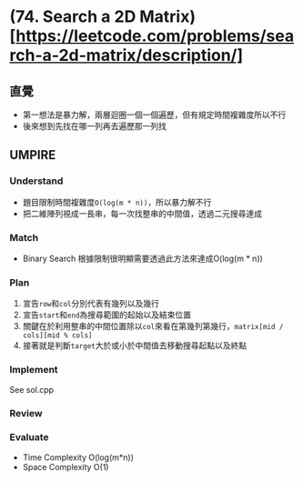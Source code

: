 # (74. Search a 2D Matrix)[https://leetcode.com/problems/search-a-2d-matrix/description/]

## 直覺
* 第一想法是暴力解，兩層迴圈一個一個遍歷，但有規定時間複雜度所以不行
* 後來想到先找在哪一列再去遍歷那一列找

## UMPIRE
### Understand
* 題目限制時間複雜度`O(log(m * n))`，所以暴力解不行
* 把二維陣列視成一長串，每一次找整串的中間值，透過二元搜尋達成

### Match
* Binary Search
根據限制很明顯需要透過此方法來達成O(log(m * n))

### Plan
1. 宣告`row`和`col`分別代表有幾列以及幾行
2. 宣告`start`和`end`為搜尋範圍的起始以及結束位置
3. 關鍵在於利用整串的中間位置除以`col`來看在第幾列第幾行，`matrix[mid / cols][mid % cols]`
4. 接著就是判斷`target`大於或小於中間值去移動搜尋起點以及終點

### Implement
See sol.cpp

### Review

### Evaluate
* Time Complexity O(log(m*n))
* Space Complexity O(1)